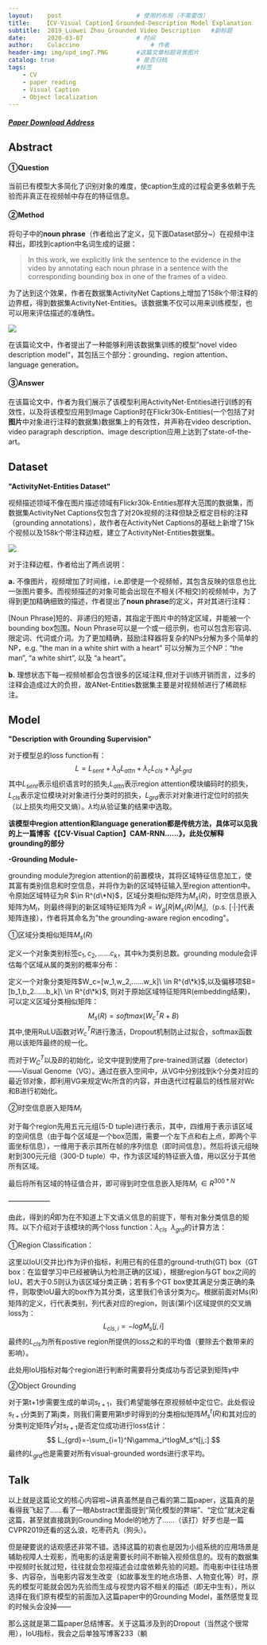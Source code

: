 ```yaml
---
layout:    post   				    # 使用的布局（不需要改）
title:    【CV-Visual Caption】Grounded-Description Model Explanation  # 标题 
subtitle:  2019_Luowei Zhou_Grounded Video Description   #副标题
date:      2020-03-07 				# 时间
author:    Culaccino					# 作者
header-img: img/upd_img7.PNG        #这篇文章标题背景图片
catalog: true 						# 是否归档
tags:								#标签
    - CV
    - paper reading
    - Visual Caption
    - Object localization
---
```


##### [Paper Download Address](https://arxiv.org/abs/1812.06587)

## Abstract

#### ①Question

当前已有模型大多简化了识别对象的难度，使caption生成的过程会更多依赖于先验而非真正在视频帧中存在的特征信息。

#### ②Method

将句子中的**noun phrase**（作者给出了定义，见下面Dataset部分~）在视频中注释出，即找到caption中名词生成的证据：

> In this work, we explicitly link the sentence to the evidence in the video by annotating each noun phrase in a sentence with the corresponding bounding box in one of the frames of a video.

为了达到这个效果，作者在数据集ActivityNet Captions上增加了158k个带注释的边界框，得到数据集ActivityNet-Entities。该数据集不仅可以用来训练模型，也可以用来评估描述的准确性。

<img src="https://upload-images.jianshu.io/upload_images/21878773-cc22bda2fa0e3005.png?imageMogr2/auto-orient/strip|imageView2/2/w/1200" />

在该篇论文中，作者提出了一种能够利用该数据集训练的模型”novel video description model“，其包括三个部分：grounding、region attention、language generation。

#### ③Answer

在该篇论文中，作者为我们展示了该模型利用ActivityNet-Entities进行训练的有效性，以及将该模型应用到Image Caption时在Flickr30k-Entities(一个包括了对**图片**中对象进行注释的数据集)数据集上的有效性，并声称在video description、video paragraph description、image description应用上达到了state-of-the-art。



##  Dataset

**"ActivityNet-Entities Dataset"**

视频描述领域不像在图片描述领域有Flickr30k-Entities那样大范围的数据集，而数据集ActivityNet Captions仅包含了对20k视频的注释但缺乏框定目标的注释（grounding annotations），故作者在ActivityNet Captions的基础上新增了15k个视频以及158k个带注释边框，建立了ActivityNet-Entities数据集。

<img src="https://upload-images.jianshu.io/upload_images/21878773-696089e1fb481c5f.png?imageMogr2/auto-orient/strip|imageView2/2/w/1200" />

对于注释边框，作者给出了两点说明：

**a.**  不像图片，视频增加了时间维，i.e.即使是一个视频帧，其包含反映的信息也比一张图片要多。而视频描述的对象可能会出现在不相关(不相交)的视频帧中，为了得到更加精确细致的描述，作者提出了**noun phrase**的定义，并对其进行注释：

[Noun Phrase]短的、非递归的短语，其指定于图片中的特定区域，并能被一个bounding box包围。Noun Phrase可以是一个或一组示例，也可以包含形容词、限定词、代词或介词。为了更加精确，鼓励注释器将复杂的NPs分解为多个简单的NP，e.g. “the man in a white shirt with a heart” 可以分解为三个NP：“the man”, “a white shirt”, 以及 “a heart”。

**b.** 理想状态下每一视频帧都会包含很多的区域注释,但对于训练开销而言，过多的注释会造成过大的负担，故ANet-Entities数据集主要是对视频帧进行了稀疏标注。



## Model

**"Description with Grounding Supervision"**

对于模型总的loss function有：
$$
L=L_{sent}+\lambda_{\alpha}L_{attn}+\lambda_cL_{cls}+\lambda_{\beta}L_{grd}
$$
其中$L_{sent}$表示组织语言时的损失,$L_{attn}$表示region attention模块编码时的损失，$L_{cls}$表示定位模块对对象进行分类时的损失，$L_{grd}$表示对对象进行定位时的损失（以上损失均用交叉熵）。$\lambda$均从验证集的结果中选取。

**该模型中region attention和language generation都是传统方法，具体可以见我的上一篇博客《【CV-Visual Caption】CAM-RNN……》，此处仅解释grounding的部分**

**-Grounding Module-**

grounding module为region attention的前置模块，其将区域特征信息加工，使其富有类别信息和时空信息，并将作为新的区域特征输入至region attention中。
令原始区域特征为R $\in R^{d\*N}$，区域分类相似矩阵为$M_s(R)$，时空信息嵌入矩阵为$M_l$，则最终得到的新区域特征矩阵为$\hat R=W_g[R|M_s(R)|M_l]$,（p.s. [·|·]代表矩阵连接），作者将其命名为"the grounding-aware region encoding"。

①区域分类相似矩阵$M_s(R)$

定义一个对象类别标签${c_1,c_2,……c_k}$，其中k为类别总数。grounding module会评估每个区域从属的类别的概率分布：

定义一个对象分类矩阵$W_c=[w_1,w_2,……w_k]\ \in R^{d\*k}$,以及偏移项$B=[b_1,b_2……b_k]\ \in R^{d\*k}$, 则对于原始区域特征矩阵R(embedding结果)，可以定义区域分类相似矩阵：
$$
M_s(R)=softmax(W_c^TR+B)
$$
其中,使用RuLU函数对$W_c^TR$进行激活，Dropout机制防止过拟合，softmax函数用以该矩阵最终的规一化。

而对于$W_C^T$以及$B$的初始化，论文中提到使用了pre-trained测试器（detector）——Visual Genome（VG）。通过在嵌入空间中，从VG中分别找到k个分类对应的最近邻对象，即利用VG来规定Wc所含的内容，并由迭代过程最后的线性层对Wc和B进行初始化。

②时空信息嵌入矩阵$M_l$

对于每个region先用五元元组(5-D tuple)进行表示，其中，四维用于表示该区域的空间信息（由于每个区域是一个box范围，需要一个左下点和右上点，即两个平面坐标信息），一维用于表示其所在帧的序列信息（即时间信息）。然后将该元组映射到300元元组（300-D tuple）中，作为该区域的特征嵌入值，用以区分于其他所有区域。

最后将所有区域的特征值合并，即可得到时空信息嵌入矩阵$M_l\ \in R^{300*N}$

——————

由此，得到的$\hat R$即为在不知道上下文语义信息的前提下，带有对象分类信息的矩阵。以下介绍对于该模块的两个loss function：$\lambda_{cls} \ \ \lambda_{grd}$的计算方法：

①Region Classification：

这里以IoU(交并比)作为评价指标，利用已有的任意的ground-truth(GT) box（GT box：在监督学习中已经被确认为检测正确的区域），根据region与GT box之间的IoU，若大于0.5则认为该区域分类正确；若有多个GT box使其满足分类正确的条件，则取使IoU最大的box作为其分类，这里我们令该分类为$c_j$。根据前面对Ms(R)矩阵的定义，行代表类别，列代表对应的region，则该(第i个)区域提供的交叉熵loss为：
$$
L_{cls,i}=-logM_s[j,i]
$$
最终的$L_{cls}$为所有postive region所提供的loss之和的平均值（要除去个数带来的影响）。

此处用IoU指标对每个region进行判断时需要将分类成功与否记录到矩阵$\gamma$中

②Object Grounding

对于第t+1步需要生成的单词$s_{t+1}$，我们希望能够在原视频帧中定位它。此处假设$s_{t+1}$分类到了第j类，则我们需要用第t步时得到的分类相似矩阵$M_s^t(R)$和其对应的分类判定矩阵$\gamma^t$对$s_{t+1}$是否定位成功进行loss估计：
$$
L_{grd}=-\sum_{i=1}^N\gamma_i^tlogM_s^t[j,:]
$$
最终的$L_{grd}$也是需要对所有visual-grounded words进行求平均。



## Talk

​		以上就是这篇论文的核心内容啦~讲真虽然是自己看的第二篇paper，这篇真的是看得我飞起了……看了一眼Abstract里面提到“简化模型的弊端”、“定位”就决定看这篇，甚至就直接跳到Grounding Model的地方了……（该打）好歹也是一篇CVPR2019还看的这么浪，吃枣药丸（狗头）。

​		但是硬要说的话观感还非常不错。选择这篇的初衷也是因为小组系统的应用场景是辅助视障人士观影，而电影的话是需要长时间不断输入视频信息的。现有的数据集中视频时长就过短，往往就会忽视描述会过度依赖先验的问题。而电影中往往场景多、内容杂，当电影内容发生改变（如故事发生的地点场景、人物变化等）时，原先的模型可能就会因为先验而生成与视觉内容不相关的描述（即无中生有），所以选择在我们原有模型的前面加入这篇paper中的Grounding Model，虽然感觉复现的时候头会没掉——

​		那么这就是第二篇paper总结博客。关于这篇涉及到的Dropout（当然这个很常用），IoU指标，我会之后单独写博客233（躺
